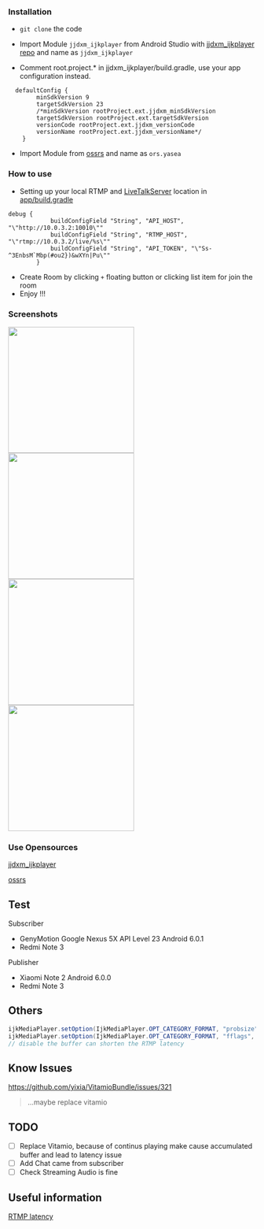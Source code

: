 ### Installation

* `git clone` the code

* Import Module `jjdxm_ijkplayer` from Android Studio with [jjdxm_ijkplayer repo](https://github.com/jjdxmashl/jjdxm_ijkplayer) and name as `jjdxm_ijkplayer`

* Comment root.project.\* in jjdxm_ijkplayer/build.gradle, use your app configuration instead.

```
  defaultConfig {
        minSdkVersion 9
        targetSdkVersion 23
        /*minSdkVersion rootProject.ext.jjdxm_minSdkVersion
        targetSdkVersion rootProject.ext.targetSdkVersion
        versionCode rootProject.ext.jjdxm_versionCode
        versionName rootProject.ext.jjdxm_versionName*/
    }
```

* Import Module from [ossrs](https://github.com/begeekmyfriend/yasea) and name as `ors.yasea`

### How to use

* Setting up your local RTMP and [LiveTalkServer](https://github.com/zhang699/LiveTalkServer) location in [app/build.gradle](```https://github.com/zhang699/LiveTalk/blob/master/app/build.gradle```)

```
debug {
            buildConfigField "String", "API_HOST", "\"http://10.0.3.2:10010\""
            buildConfigField "String", "RTMP_HOST", "\"rtmp://10.0.3.2/live/%s\""
            buildConfigField "String", "API_TOKEN", "\"Ss-^3EnbsM`Mbp(#ou2})&wXYn|Pu\""
        }
```

* Create Room by clicking `+` floating button or clicking list item for join the room
* Enjoy !!!

### Screenshots

<div>

<img width=256 src="https://dl2.pushbulletusercontent.com/o40GRh2wQ3mnDutyOWXX0glcEvdja02n/Screenshot_2017-10-15-14-32-32-527_fudreamer.com.livetalk.png" />

<img width=256 src="https://dl2.pushbulletusercontent.com/vaWsdwL2BAFqRIn8DrflPlMs1POndk7f/Screenshot_2017-10-15-14-24-37-071_fudreamer.com.livetalk.png" />

<img width=256 src="https://i.imgur.com/CBk8gyW.png" />

<img width=256 src="https://i.imgur.com/vbOITL1.jpg" />
</div>

### Use Opensources

[jjdxm_ijkplayer](https://github.com/jjdxmashl/jjdxm_ijkplayer)

[ossrs](https://github.com/begeekmyfriend/yasea)

## Test

Subscriber

* GenyMotion Google Nexus 5X API Level 23 Android 6.0.1
* Redmi Note 3

Publisher

* Xiaomi Note 2 Android 6.0.0
* Redmi Note 3

## Others

```java
ijkMediaPlayer.setOption(IjkMediaPlayer.OPT_CATEGORY_FORMAT, "probsize", 4096);
ijkMediaPlayer.setOption(IjkMediaPlayer.OPT_CATEGORY_FORMAT, "fflags", "nobuffer");
// disable the buffer can shorten the RTMP latency
```

## Know Issues

https://github.com/yixia/VitamioBundle/issues/321

> ...maybe replace vitamio

## TODO

* [ ] Replace Vitamio, because of continus playing make cause accumulated buffer and lead to latency issue
* [ ] Add Chat came from subscriber
* [ ] Check Streaming Audio is fine

## Useful information

[RTMP latency](https://github.com/Bilibili/ijkplayer/issues/2485)
